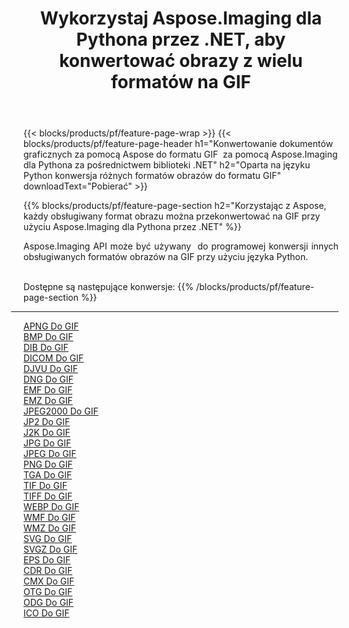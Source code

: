 ﻿---
title: Wykorzystaj Aspose.Imaging dla Pythona przez .NET, aby konwertować obrazy z wielu formatów na GIF 
weight: 3920
url: /pl/python-net/conversion/to/gif 
lang: pl
langdirlevel: 2
locales: zh-hans,ja,it,ru,de,es,fr,nl,id,lt,pl,pt,vi,tr,ko,zh-hant,ar,hi,th,sv,cs,uk,he
description: Możesz użyć Aspose.Imaging dla Pythona za pośrednictwem biblioteki .NET, aby przekonwertować z różnych formatów na GIF
---

{{< blocks/products/pf/feature-page-wrap >}}
{{< blocks/products/pf/feature-page-header h1="Konwertowanie dokumentów graficznych za pomocą Aspose do formatu GIF  za pomocą Aspose.Imaging dla Pythona za pośrednictwem biblioteki .NET" h2="Oparta na języku Python konwersja różnych formatów obrazów do formatu GIF" downloadText="Pobierać" >}}


{{% blocks/products/pf/feature-page-section  h2="Korzystając z Aspose, każdy obsługiwany format obrazu można przekonwertować na GIF przy użyciu Aspose.Imaging dla Pythona przez .NET" %}}
<p align=justify>Aspose.Imaging API może być używany  do programowej konwersji innych obsługiwanych formatów obrazów na GIF przy użyciu języka Python.</p>
<br/>
Dostępne są następujące konwersje:
{{% /blocks/products/pf/feature-page-section %}}
<div class="container-fluid productfamilypage bg-gray">
    <div class="convertypes bg-gray agp-content section">
        <div class="container">
		<hr style="margin-left:-20px;"/>
		<div class="row other-converters">
		    <div class='col-md-2 other-converter remove-lp remove-rp'><a href="/imaging/pl/python-net/conversion/apng-to-gif" >APNG Do GIF</a></div>
<div class='col-md-2 other-converter remove-lp remove-rp'><a href="/imaging/pl/python-net/conversion/bmp-to-gif" >BMP Do GIF</a></div>
<div class='col-md-2 other-converter remove-lp remove-rp'><a href="/imaging/pl/python-net/conversion/dib-to-gif" >DIB Do GIF</a></div>
<div class='col-md-2 other-converter remove-lp remove-rp'><a href="/imaging/pl/python-net/conversion/dicom-to-gif" >DICOM Do GIF</a></div>
<div class='col-md-2 other-converter remove-lp remove-rp'><a href="/imaging/pl/python-net/conversion/djvu-to-gif" >DJVU Do GIF</a></div>
<div class='col-md-2 other-converter remove-lp remove-rp'><a href="/imaging/pl/python-net/conversion/dng-to-gif" >DNG Do GIF</a></div>
<div class='col-md-2 other-converter remove-lp remove-rp'><a href="/imaging/pl/python-net/conversion/emf-to-gif" >EMF Do GIF</a></div>
<div class='col-md-2 other-converter remove-lp remove-rp'><a href="/imaging/pl/python-net/conversion/emz-to-gif" >EMZ Do GIF</a></div>
<div class='col-md-2 other-converter remove-lp remove-rp'><a href="/imaging/pl/python-net/conversion/jpeg2000-to-gif" >JPEG2000 Do GIF</a></div>
<div class='col-md-2 other-converter remove-lp remove-rp'><a href="/imaging/pl/python-net/conversion/jp2-to-gif" >JP2 Do GIF</a></div>
<div class='col-md-2 other-converter remove-lp remove-rp'><a href="/imaging/pl/python-net/conversion/j2k-to-gif" >J2K Do GIF</a></div>
<div class='col-md-2 other-converter remove-lp remove-rp'><a href="/imaging/pl/python-net/conversion/jpg-to-gif" >JPG Do GIF</a></div>
<div class='col-md-2 other-converter remove-lp remove-rp'><a href="/imaging/pl/python-net/conversion/jpeg-to-gif" >JPEG Do GIF</a></div>
<div class='col-md-2 other-converter remove-lp remove-rp'><a href="/imaging/pl/python-net/conversion/png-to-gif" >PNG Do GIF</a></div>
<div class='col-md-2 other-converter remove-lp remove-rp'><a href="/imaging/pl/python-net/conversion/tga-to-gif" >TGA Do GIF</a></div>
<div class='col-md-2 other-converter remove-lp remove-rp'><a href="/imaging/pl/python-net/conversion/tif-to-gif" >TIF Do GIF</a></div>
<div class='col-md-2 other-converter remove-lp remove-rp'><a href="/imaging/pl/python-net/conversion/tiff-to-gif" >TIFF Do GIF</a></div>
<div class='col-md-2 other-converter remove-lp remove-rp'><a href="/imaging/pl/python-net/conversion/webp-to-gif" >WEBP Do GIF</a></div>
<div class='col-md-2 other-converter remove-lp remove-rp'><a href="/imaging/pl/python-net/conversion/wmf-to-gif" >WMF Do GIF</a></div>
<div class='col-md-2 other-converter remove-lp remove-rp'><a href="/imaging/pl/python-net/conversion/wmz-to-gif" >WMZ Do GIF</a></div>
<div class='col-md-2 other-converter remove-lp remove-rp'><a href="/imaging/pl/python-net/conversion/svg-to-gif" >SVG Do GIF</a></div>
<div class='col-md-2 other-converter remove-lp remove-rp'><a href="/imaging/pl/python-net/conversion/svgz-to-gif" >SVGZ Do GIF</a></div>
<div class='col-md-2 other-converter remove-lp remove-rp'><a href="/imaging/pl/python-net/conversion/eps-to-gif" >EPS Do GIF</a></div>
<div class='col-md-2 other-converter remove-lp remove-rp'><a href="/imaging/pl/python-net/conversion/cdr-to-gif" >CDR Do GIF</a></div>
<div class='col-md-2 other-converter remove-lp remove-rp'><a href="/imaging/pl/python-net/conversion/cmx-to-gif" >CMX Do GIF</a></div>
<div class='col-md-2 other-converter remove-lp remove-rp'><a href="/imaging/pl/python-net/conversion/otg-to-gif" >OTG Do GIF</a></div>
<div class='col-md-2 other-converter remove-lp remove-rp'><a href="/imaging/pl/python-net/conversion/odg-to-gif" >ODG Do GIF</a></div>
<div class='col-md-2 other-converter remove-lp remove-rp'><a href="/imaging/pl/python-net/conversion/ico-to-gif" >ICO Do GIF</a></div>
                </div>
        </div>
    </div>
</div>
<br/>

